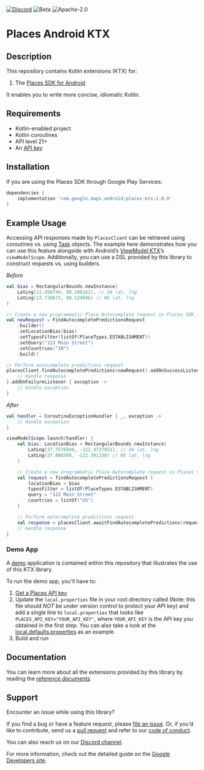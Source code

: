 [![Discord](https://img.shields.io/discord/676948200904589322)](https://discord.gg/hYsWbmk)
![Beta](https://img.shields.io/badge/stability-beta-yellow)
![Apache-2.0](https://img.shields.io/badge/license-Apache-blue)

Places Android KTX
==================

## Description
This repository contains Kotlin extensions (KTX) for:
1. The [Places SDK for Android][places-sdk]

It enables you to write more concise, idiomatic Kotlin.

## Requirements
* Kotlin-enabled project
* Kotlin coroutines
* API level 21+
* An [API key](https://developers.google.com/maps/documentation/android-sdk/get-api-key)

## Installation

If you are using the Places SDK through Google Play Services:

```groovy
dependencies {
    implementation 'com.google.maps.android:places-ktx:2.0.0'
}
```

## Example Usage

Accessing API responses made by `PlacesClient` can be retrieved using coroutines vs. using
[Task](https://developers.google.com/android/reference/com/google/android/gms/tasks/Task.html) objects.
The example here demonstrates how you can use this feature alongside with Android’s [ViewModel KTX](viewmodel-ktx)’s `viewModelScope`.
Additionally, you can use a DSL provided by this library to construct requests vs. using builders.

_Before_
```kotlin
val bias = RectangularBounds.newInstance(
    LatLng(22.458744, 88.208162), // SW lat, lng
    LatLng(22.730671, 88.524896) // NE lat, lng
)

// Create a new programmatic Place Autocomplete request in Places SDK for Android using builders
val newRequest = FindAutocompletePredictionsRequest
    .builder()
    .setLocationBias(bias)
    .setTypesFilter(listOf(PlaceTypes.ESTABLISHMENT))
    .setQuery("123 Main Street")
    .setCountries("IN")
    .build()

// Perform autocomplete predictions request
placesClient.findAutocompletePredictions(newRequest).addOnSuccessListener { response ->
    // Handle response
}.addOnFailureListener { exception ->
    // Handle exception
}
```

_After_
```kotlin
val handler = CoroutineExceptionHandler { _, exception ->
    // Handle exception
}

viewModelScope.launch(handler) {
    val bias: LocationBias = RectangularBounds.newInstance(
        LatLng(37.7576948, -122.4727051), // SW lat, lng
        LatLng(37.808300, -122.391338) // NE lat, lng
    )

    // Create a new programmatic Place Autocomplete request in Places SDK for Android using DSL
    val request = findAutocompletePredictionsRequest {
        locationBias = bias
        typesFilter = listOf(PlaceTypes.ESTABLISHMENT)
        query = "123 Main Street"
        countries = listOf("US")
    }

    // Perform autocomplete predictions request
    val response = placesClient.awaitFindAutocompletePredictions(request)
    // Handle response
}
```

### Demo App

A [demo](app) application is contained within this repository that illustrates the use of this KTX library.

To run the demo app, you'll have to:

1. [Get a Places API key][api-key]
2. Update the `local.properties` file in your root directory called (Note: this file should *NOT* be
under version control to protect your API key) and add a single line to `local.properties` that
looks like `PLACES_API_KEY="YOUR_API_KEY"`, where `YOUR_API_KEY` is the API key you obtained in
the first step. You can also take a look at the [local.defaults.properties](local.defaults.properties)
as an example.
3. Build and run

## Documentation

You can learn more about all the extensions provided by this library by reading the [reference documents].

## Support

Encounter an issue while using this library?

If you find a bug or have a feature request, please [file an issue].
Or, if you'd like to contribute, send us a [pull request] and refer to our [code of conduct].

You can also reach us on our [Discord channel].

For more information, check out the detailed guide on the
[Google Developers site][places-sdk].

[api-key]: https://developers.google.com/places/android-sdk/get-api-key
[Discord channel]: https://discord.gg/hYsWbmk
[code of conduct]: CODE_OF_CONDUCT.md
[file an issue]: https://github.com/googlemaps/android-places-ktx/issues/new/choose
[places-sdk]: https://developers.google.com/maps/documentation/places/android-sdk/overview
[pull request]: https://github.com/googlemaps/android-places-ktx/compare
[reference documents]: https://googlemaps.github.io/android-places-ktx
[viewmodel-ktx]: https://developer.android.com/kotlin/ktx#viewmodel
